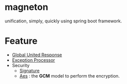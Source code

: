 # magneton

unification, simply, quickly using spring boot framework.

# Feature

- [Global United Response](./document/Response.md)
- [Exception Processor](./document/Exception.md)
- Security
    - [Signature](./document/Signature.md)
    - [Aes](./document/security/Aes.md) : the **GCM** model to perform the encryption.
